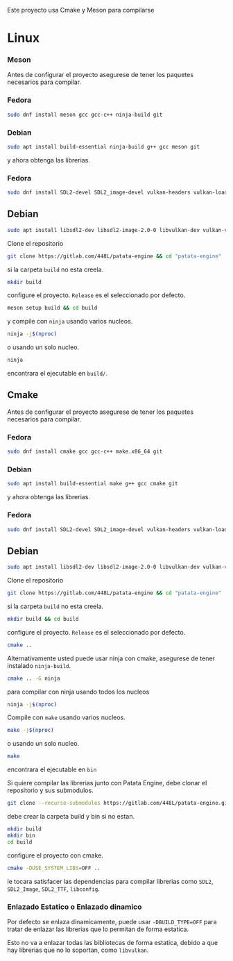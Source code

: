 
Este proyecto usa Cmake y Meson para compilarse

# Linux
### Meson
Antes de configurar el proyecto asegurese de tener los paquetes necesarios para compilar.

### Fedora
```bash
sudo dnf install meson gcc gcc-c++ ninja-build git
```
### Debian

```bash
sudo apt install build-essential ninja-build g++ gcc meson git
```

y ahora obtenga las librerias.

### Fedora
```bash
sudo dnf install SDL2-devel SDL2_image-devel vulkan-headers vulkan-loader-devel vulkan-validation-layers-devel
```

## Debian
```bash
sudo apt install libsdl2-dev libsdl2-image-2.0-0 libvulkan-dev vulkan-validationlayers vulkan-validationlayers-dev
```

Clone el repositorio

```bash
git clone https://gitlab.com/448L/patata-engine && cd "patata-engine"
```

si la carpeta `build` no esta creela.

```bash
mkdir build
```

configure el proyecto. `Release` es el seleccionado por defecto.

```bash
meson setup build && cd build
```

y compile con `ninja` usando varios nucleos.

```bash
ninja -j$(nproc)
```

o usando un solo nucleo.

```bash
ninja
```

encontrara el ejecutable en `build/`.

## Cmake

Antes de configurar el proyecto asegurese de tener los paquetes necesarios para compilar.

### Fedora
```bash
sudo dnf install cmake gcc gcc-c++ make.x86_64 git
```
### Debian

```bash
sudo apt install build-essential make g++ gcc cmake git
```


y ahora obtenga las librerias.

### Fedora
```bash
sudo dnf install SDL2-devel SDL2_image-devel vulkan-headers vulkan-loader-devel vulkan-validation-layers-devel
```

## Debian
```bash
sudo apt install libsdl2-dev libsdl2-image-2.0-0 libvulkan-dev vulkan-validationlayers vulkan-validationlayers-dev
```

Clone el repositorio

```bash
git clone https://gitlab.com/448L/patata-engine && cd "patata-engine"
```

si la carpeta `build` no esta creela.

```bash
mkdir build && cd build
```

configure el proyecto. `Release` es el seleccionado por defecto.

```bash
cmake ..
```

Alternativamente usted puede usar ninja con cmake, asegurese de tener instalado `ninja-build`.

```bash
cmake .. -G ninja
```

para compilar con ninja usando todos los nucleos

```bash
ninja -j$(nproc)
```

Compile con `make` usando varios nucleos.

```bash
make -j$(nproc)
```

o usando un solo nucleo.

```bash
make
```

encontrara el ejecutable en `bin`

Si quiere compilar las librerias junto con Patata Engine, debe clonar el repositorio y sus submodulos.

```bash
git clone --recurse-submodules https://gitlab.com/448L/patata-engine.git
```

debe crear la carpeta build y bin si no estan.

```bash
mkdir build
mkdir bin
cd build
```

configure el proyecto con cmake.

```bash
cmake -DUSE_SYSTEM_LIBS=OFF ..
```

le tocara satisfacer las dependencias para compilar librerias como `SDL2`, `SDL2_Image`, `SDL2_TTF`, `libconfig`.

### Enlazado Estatico o Enlazado dinamico
Por defecto se enlaza dinamicamente, puede usar `-DBUILD_TYPE=OFF` para tratar de enlazar las librerias que lo permitan de forma estatica.

Esto no va a enlazar todas las bibliotecas de forma estatica, debido a que hay librerias que no lo soportan, como `libvulkan`.

